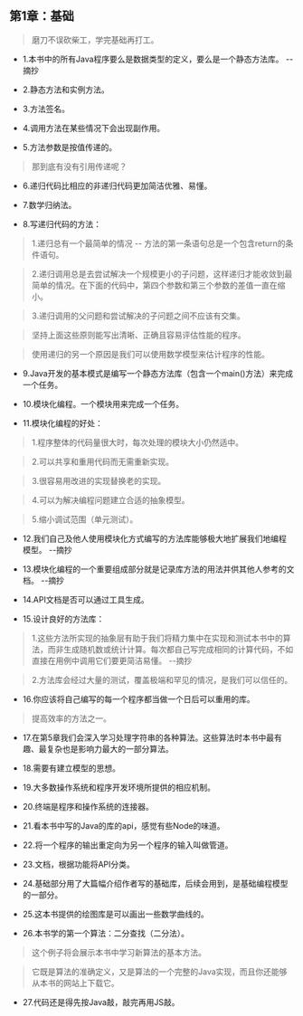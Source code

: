 ## 第1章：基础

>磨刀不误砍柴工，学完基础再打工。

- 1.本书中的所有Java程序要么是数据类型的定义，要么是一个静态方法库。 --摘抄

- 2.静态方法和实例方法。

- 3.方法签名。

- 4.调用方法在某些情况下会出现副作用。

- 5.方法参数是按值传递的。

>那到底有没有引用传递呢？

- 6.递归代码比相应的非递归代码更加简洁优雅、易懂。

- 7.数学归纳法。

- 8.写递归代码的方法：

>1.递归总有一个最简单的情况 -- 方法的第一条语句总是一个包含return的条件语句。

>2.递归调用总是去尝试解决一个规模更小的子问题，这样递归才能收敛到最简单的情况。在下面的代码中，第四个参数和第三个参数的差值一直在缩小。

>3.递归调用的父问题和尝试解决的子问题之间不应该有交集。

>坚持上面这些原则能写出清晰、正确且容易评估性能的程序。

>使用递归的另一个原因是我们可以使用数学模型来估计程序的性能。

- 9.Java开发的基本模式是编写一个静态方法库（包含一个main()方法）来完成一个任务。

- 10.模块化编程。一个模块用来完成一个任务。

- 11.模块化编程的好处：

>1.程序整体的代码量很大时，每次处理的模块大小仍然适中。

>2.可以共享和重用代码而无需重新实现。

>3.很容易用改进的实现替换老的实现。

>4.可以为解决编程问题建立合适的抽象模型。

>5.缩小调试范围（单元测试）。

- 12.我们自己及他人使用模块化方式编写的方法库能够极大地扩展我们地编程模型。 --摘抄

- 13.模块化编程的一个重要组成部分就是记录库方法的用法并供其他人参考的文档。 --摘抄

- 14.API文档是否可以通过工具生成。

- 15.设计良好的方法库：

>1.这些方法所实现的抽象层有助于我们将精力集中在实现和测试本书中的算法，而非生成随机数或统计计算。每次都自己写完成相同的计算代码，不如直接在用例中调用它们要更简洁易懂。 --摘抄

>2.方法库会经过大量的测试，覆盖极端和罕见的情况，是我们可以信任的。

- 16.你应该将自己编写的每一个程序都当做一个日后可以重用的库。

>提高效率的方法之一。

- 17.在第5章我们会深入学习处理字符串的各种算法。这些算法时本书中最有趣、最复杂也是影响力最大的一部分算法。

- 18.需要有建立模型的思想。

- 19.大多数操作系统和程序开发环境所提供的相应机制。

- 20.终端是程序和操作系统的连接器。

- 21.看本书中写的Java的库的api，感觉有些Node的味道。

- 22.将一个程序的输出重定向为另一个程序的输入叫做管道。

- 23.文档，根据功能将API分类。

- 24.基础部分用了大篇幅介绍作者写的基础库，后续会用到，是基础编程模型的一部分。

- 25.这本书提供的绘图库是可以画出一些数学曲线的。

- 26.本书学的第一个算法：二分查找（二分法）。

>这个例子将会展示本书中学习新算法的基本方法。

>它既是算法的准确定义，又是算法的一个完整的Java实现，而且你还能够从本书的网站上下载它。

- 27.代码还是得先按Java敲，敲完再用JS敲。

